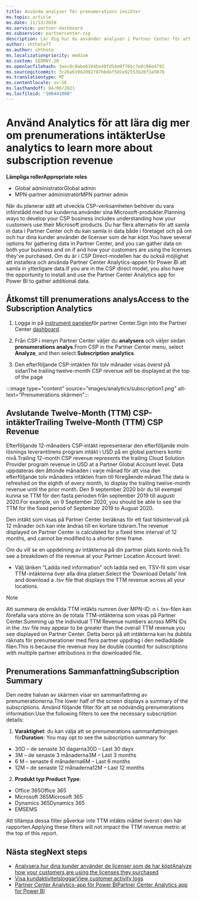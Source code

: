 ```yaml
---
title: Använda analyser för prenumerations insikter
ms.topic: article
ms.date: 11/13/2020
ms.service: partner-dashboard
ms.subservice: partnercenter-csp
description: Lär dig hur du använder analyser i Partner Center för att bättre förstå din verksamhet och hur dina kunder använder de licenser som du har köpt.
author: shthota77
ms.author: shthota
ms.localizationpriority: medium
ms.custom: SEOMAY.20
ms.openlocfilehash: 3aec8c8abe6184be48fd54e0f76bc7e0c08e4792
ms.sourcegitcommit: 3c26a61982082787bbdaf5d1e92553b26f3a5076
ms.translationtype: MT
ms.contentlocale: sv-SE
ms.lasthandoff: 04/06/2021
ms.locfileid: "106441888"
---
```

# <a name="use-analytics-to-learn-more-about-subscription-revenue"></a><span data-ttu-id="ad27d-103">Använd Analytics för att lära dig mer om prenumerations intäkter</span><span class="sxs-lookup"><span data-stu-id="ad27d-103">Use analytics to learn more about subscription revenue</span></span>

<span data-ttu-id="ad27d-104">**Lämpliga roller**</span><span class="sxs-lookup"><span data-stu-id="ad27d-104">**Appropriate roles**</span></span>

- <span data-ttu-id="ad27d-105">Global administratör</span><span class="sxs-lookup"><span data-stu-id="ad27d-105">Global admin</span></span>
- <span data-ttu-id="ad27d-106">MPN-partner administratör</span><span class="sxs-lookup"><span data-stu-id="ad27d-106">MPN partner admin</span></span>

<span data-ttu-id="ad27d-107">När du planerar sätt att utveckla CSP-verksamheten behöver du vara införstådd med hur kunderna använder sina Microsoft-produkter.</span><span class="sxs-lookup"><span data-stu-id="ad27d-107">Planning ways to develop your CSP business includes understanding how your customers use their Microsoft products.</span></span> <span data-ttu-id="ad27d-108">Du har flera alternativ för att samla in data i Partner Center och du kan samla in data både i företaget och på om och hur dina kunder använder de licenser som de har köpt.</span><span class="sxs-lookup"><span data-stu-id="ad27d-108">You have several options for gathering data in Partner Center, and you can gather data on both your business and on if and how your customers are using the licenses they've purchased.</span></span> <span data-ttu-id="ad27d-109">Om du är i CSP Direct-modellen har du också möjlighet att installera och använda Partner Center Analytics-appen för Power BI att samla in ytterligare data.</span><span class="sxs-lookup"><span data-stu-id="ad27d-109">If you are in the CSP direct model, you also have the opportunity to install and use the Partner Center Analytics app for Power BI to gather additional data.</span></span>

## <a name="access-to-the-subscription-analytics"></a><span data-ttu-id="ad27d-110">Åtkomst till prenumerations analys</span><span class="sxs-lookup"><span data-stu-id="ad27d-110">Access to the Subscription Analytics</span></span>

1. <span data-ttu-id="ad27d-111">Logga in på [instrument panelen](https://partner.microsoft.com/dashboard/home)för partner Center.</span><span class="sxs-lookup"><span data-stu-id="ad27d-111">Sign into the Partner Center [dashboard](https://partner.microsoft.com/dashboard/home).</span></span>
1. <span data-ttu-id="ad27d-112">Från CSP i menyn Partner Center väljer du **analysera** och väljer sedan **prenumerations analys**.</span><span class="sxs-lookup"><span data-stu-id="ad27d-112">From CSP in the Partner Center menu, select **Analyze**, and then select **Subscription analytics**.</span></span>

1. <span data-ttu-id="ad27d-113">Den efterföljande CSP-intäkten för tolv månader visas överst på sidan</span><span class="sxs-lookup"><span data-stu-id="ad27d-113">The trailing twelve-month CSP revenue will be displayed at the top of the page</span></span>

:::image type="content" source="images/analytics/subscription1.png" alt-text="Prenumerations skärmen":::

## <a name="trailing-twelve-month-ttm-csp-revenue"></a><span data-ttu-id="ad27d-115">Avslutande Twelve-Month (TTM) CSP-intäkter</span><span class="sxs-lookup"><span data-stu-id="ad27d-115">Trailing Twelve-Month (TTM) CSP Revenue</span></span>

<span data-ttu-id="ad27d-116">Efterföljande 12-månaders CSP-intäkt representerar den efterföljande moln lösnings leverantörens program intäkt i USD på en global partners konto nivå.</span><span class="sxs-lookup"><span data-stu-id="ad27d-116">Trailing 12-month CSP revenue represents the trailing Cloud Solution Provider program revenue in USD at a Partner Global Account level.</span></span> <span data-ttu-id="ad27d-117">Data uppdateras den åttonde månaden i varje månad för att visa den efterföljande tolv månaders intäkten fram till föregående månad.</span><span class="sxs-lookup"><span data-stu-id="ad27d-117">The data is refreshed on the eighth of every month, to display the trailing twelve-month revenue until the prior month.</span></span> <span data-ttu-id="ad27d-118">Den 9 september 2020 bör du till exempel kunna se TTM för den fasta perioden från september 2019 till augusti 2020.</span><span class="sxs-lookup"><span data-stu-id="ad27d-118">For example, on 9 September 2020, you should be able to see the TTM for the fixed period of September 2019 to August 2020.</span></span>

<span data-ttu-id="ad27d-119">Den intäkt som visas på Partner Center beräknas för ett fast tidsintervall på 12 månader och kan inte ändras till en kortare tidsram.</span><span class="sxs-lookup"><span data-stu-id="ad27d-119">The revenue displayed on Partner Center is calculated for a fixed time interval of 12 months, and cannot be modified to a shorter time frame.</span></span>

<span data-ttu-id="ad27d-120">Om du vill se en uppdelning av intäkterna på din partner plats konto nivå:</span><span class="sxs-lookup"><span data-stu-id="ad27d-120">To see a breakdown of the revenue at your Partner Location Account level:</span></span>

- <span data-ttu-id="ad27d-121">Välj länken "Ladda ned information" och ladda ned en. TSV-fil som visar TTM-intäkterna över alla dina platser.</span><span class="sxs-lookup"><span data-stu-id="ad27d-121">Select the ‘Download Details’ link and download a .tsv file that displays the TTM revenue across all your locations.</span></span>

>[!NOTE] 
><span data-ttu-id="ad27d-122">Att summera de enskilda TTM intäkts numren över MPN-ID: n i. tsv-filen kan förefalla vara större än de totala TTM-intäkterna som visas på Partner Center.</span><span class="sxs-lookup"><span data-stu-id="ad27d-122">Summing up the individual TTM Revenue numbers across MPN IDs in the .tsv file may appear to be greater than the overall TTM revenue you see displayed on Partner Center.</span></span> <span data-ttu-id="ad27d-123">Detta beror på att intäkterna kan ha dubbla räknats för prenumerationer med flera partner uppdrag i den nedladdade filen.</span><span class="sxs-lookup"><span data-stu-id="ad27d-123">This is because the revenue may be double counted for subscriptions with multiple partner attributions in the downloaded file.</span></span>

## <a name="subscription-summary"></a><span data-ttu-id="ad27d-124">Prenumerations Sammanfattning</span><span class="sxs-lookup"><span data-stu-id="ad27d-124">Subscription Summary</span></span>

<span data-ttu-id="ad27d-125">Den nedre halvan av skärmen visar en sammanfattning av prenumerationerna.</span><span class="sxs-lookup"><span data-stu-id="ad27d-125">The lower half of the screen displays a summary of the subscriptions.</span></span> <span data-ttu-id="ad27d-126">Använd följande filter för att se nödvändig prenumerations information:</span><span class="sxs-lookup"><span data-stu-id="ad27d-126">Use the following filters to see the necessary subscription details:</span></span>  

1. <span data-ttu-id="ad27d-127">**Varaktighet**: du kan välja att se prenumerations sammanfattningen för</span><span class="sxs-lookup"><span data-stu-id="ad27d-127">**Duration**: You may opt to see the subscription summary for</span></span> 

- <span data-ttu-id="ad27d-128">30D – de senaste 30 dagarna</span><span class="sxs-lookup"><span data-stu-id="ad27d-128">30D – Last 30 days</span></span>
- <span data-ttu-id="ad27d-129">3M – de senaste 3 månaderna</span><span class="sxs-lookup"><span data-stu-id="ad27d-129">3M – Last 3 months</span></span>
- <span data-ttu-id="ad27d-130">6 M – senaste 6 månaderna</span><span class="sxs-lookup"><span data-stu-id="ad27d-130">6M – Last 6 months</span></span>
- <span data-ttu-id="ad27d-131">12M – de senaste 12 månaderna</span><span class="sxs-lookup"><span data-stu-id="ad27d-131">12M – Last 12 months</span></span>

2. <span data-ttu-id="ad27d-132">**Produkt typ**:</span><span class="sxs-lookup"><span data-stu-id="ad27d-132">**Product Type**:</span></span>
 
- <span data-ttu-id="ad27d-133">Office 365</span><span class="sxs-lookup"><span data-stu-id="ad27d-133">Office 365</span></span>
- <span data-ttu-id="ad27d-134">Microsoft 365</span><span class="sxs-lookup"><span data-stu-id="ad27d-134">Microsoft 365</span></span>
- <span data-ttu-id="ad27d-135">Dynamics 365</span><span class="sxs-lookup"><span data-stu-id="ad27d-135">Dynamics 365</span></span>
- <span data-ttu-id="ad27d-136">EMS</span><span class="sxs-lookup"><span data-stu-id="ad27d-136">EMS</span></span>

<span data-ttu-id="ad27d-137">Att tillämpa dessa filter påverkar inte TTM intäkts måttet överst i den här rapporten.</span><span class="sxs-lookup"><span data-stu-id="ad27d-137">Applying these filters will not impact the TTM revenue metric at the top of this report.</span></span>


 
## <a name="next-steps"></a><span data-ttu-id="ad27d-138">Nästa steg</span><span class="sxs-lookup"><span data-stu-id="ad27d-138">Next steps</span></span>

- [<span data-ttu-id="ad27d-139">Analysera hur dina kunder använder de licenser som de har köpt</span><span class="sxs-lookup"><span data-stu-id="ad27d-139">Analyze how your customers are using the licenses they purchased</span></span>](increasing-adoption-and-satisfaction.md)  
- [<span data-ttu-id="ad27d-140">Visa kundaktivitetsloggar</span><span class="sxs-lookup"><span data-stu-id="ad27d-140">View customer activity logs</span></span>](activity-logs.md)
- [<span data-ttu-id="ad27d-141">Partner Center Analytics-app för Power BI</span><span class="sxs-lookup"><span data-stu-id="ad27d-141">Partner Center Analytics app for Power BI</span></span>](power-bi-app-for-direct-partners.md)






